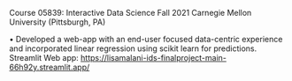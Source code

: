 Course 05839: Interactive Data Science
Fall 2021
Carnegie Mellon University (Pittsburgh, PA)

• Developed a web-app with an end-user focused data-centric experience and incorporated linear regression using scikit learn for predictions.
Streamlit Web app: https://lisamalani-ids-finalproject-main-66h92y.streamlit.app/
